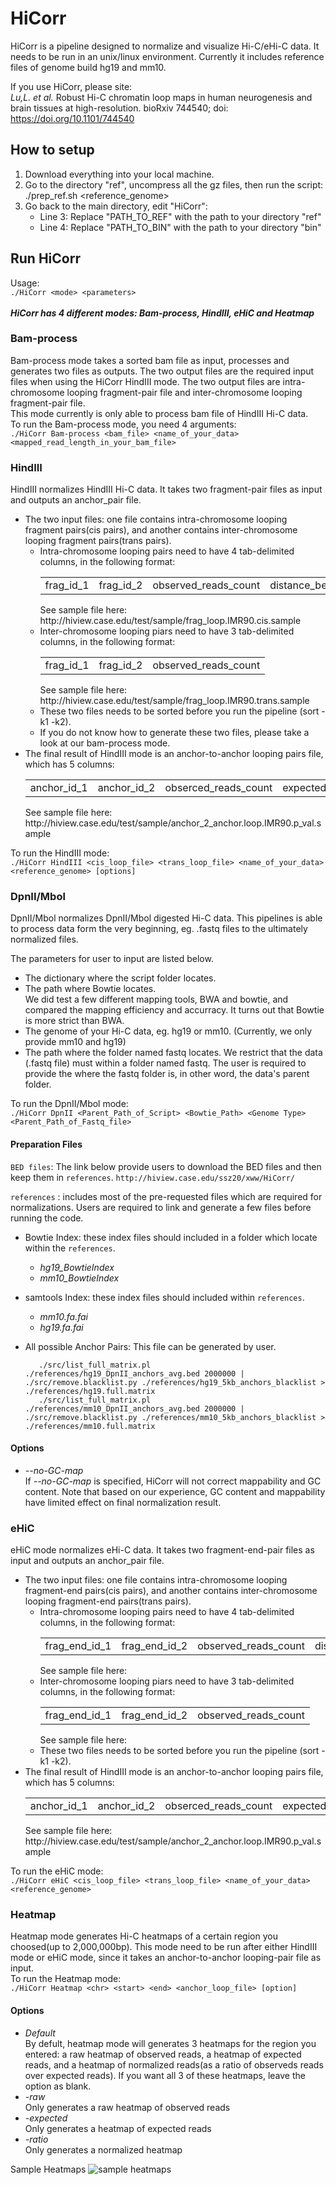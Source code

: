 # HiCorr
HiCorr is a pipeline designed to normalize and visualize Hi-C/eHi-C data. It needs to be run in an unix/linux environment. Currently it includes reference files of genome build hg19 and mm10.

If you use HiCorr, please site:<br/>
_Lu,L. et al._ Robust Hi-C chromatin loop maps in human neurogenesis and brain tissues at high-resolution. bioRxiv 744540; doi: https://doi.org/10.1101/744540

## How to setup
1. Download everything into your local machine.
2. Go to the directory "ref", uncompress all the gz files, then run the script: <br/>
   ./prep_ref.sh <reference_genome>
3. Go back to the main directory, edit "HiCorr":
   - Line 3: Replace "PATH_TO_REF" with the path to your directory "ref"
   - Line 4: Replace "PATH_TO_BIN" with the path to your directory "bin"

## Run HiCorr
Usage:<br/>
   ```./HiCorr <mode> <parameters>```
<br/>
<br/>
**_HiCorr has 4 different modes: Bam-process, HindIII, eHiC and Heatmap_**

### Bam-process
Bam-process mode takes a sorted bam file as input, processes and generates two files as outputs. The two output files are the required input files when using the HiCorr HindIII mode. The two output files are intra-chromosome looping fragment-pair file and inter-chromosome looping fragment-pair file. <br/>
This mode currently is only able to process bam file of HindIII Hi-C data. <br/>
To run the Bam-process mode, you need 4 arguments:<br/>
   ```./HiCorr Bam-process <bam_file> <name_of_your_data> <mapped_read_length_in_your_bam_file> ```
<br/>

### HindIII
HindIII normalizes HindIII Hi-C data. It takes two fragment-pair files as input and outputs an anchor_pair file. <br/>
- The two input files: one file contains intra-chromosome looping fragment pairs(cis pairs), and another contains inter-chromosome looping fragment pairs(trans pairs).
   - Intra-chromosome looping pairs need to have 4 tab-delimited columns, in the following format:<br/>
       <table><tr><td>frag_id_1</td> <td>frag_id_2</td> <td>observed_reads_count</td> <td>distance_between_two_fragments</td></tr>  </table>
       See sample file here: http://hiview.case.edu/test/sample/frag_loop.IMR90.cis.sample
   - Inter-chromosome looping piars need to have 3 tab-delimited columns, in the following format:<br/>
      <table><tr><td>frag_id_1</td> <td>frag_id_2</td> <td>observed_reads_count</td> </tr>  </table>
        See sample file here: http://hiview.case.edu/test/sample/frag_loop.IMR90.trans.sample
   - These two files needs to be sorted before you run the pipeline (sort -k1 -k2).
   - If you do not know how to generate these two files, please take a look at our bam-process mode.
- The final result of HindIII mode is an anchor-to-anchor looping pairs file, which has 5 columns:<br/>
     <table><tr><td>anchor_id_1</td><td>anchor_id_2</td> <td>obserced_reads_count</td> <td>expected_reads_count</td> <td>p_value_ </td></tr></table>
   See sample file here: http://hiview.case.edu/test/sample/anchor_2_anchor.loop.IMR90.p_val.sample <br/>

To run the HindIII mode:<br/>
   ```./HiCorr HindIII <cis_loop_file> <trans_loop_file> <name_of_your_data> <reference_genome> [options]```
   
### DpnII/Mbol

DpnII/Mbol normalizes DpnII/Mbol digested Hi-C data. This pipelines is able to process data form the very beginning, eg. .fastq files to the ultimately normalized files. <br/>

The parameters for user to input are listed below. <br/>

- The dictionary where the script folder locates. <br/>
- The path where Bowtie locates. <br/>
   We did test a few different mapping tools, BWA and bowtie, and compared the mapping efficiency and accurracy. It turns out that Bowtie is more strict than BWA. <br/>
- The genome of your Hi-C data, eg. hg19 or mm10. (Currently, we only provide mm10 and hg19) <br/>
- The path where the folder named fastq locates. We restrict that the data (.fastq file) must within a folder named fastq. The user is required to provide the where the fastq folder is, in other word, the data's parent folder. <br/>

To run the DpnII/Mbol mode: <br/>
```./HiCorr DpnII <Parent_Path_of_Script> <Bowtie_Path> <Genome Type> <Parent_Path_of_Fastq_file>```

#### Preparation Files

```BED files```: The link below provide users to download the BED files and then keep them in ```references```.
                 ```http://hiview.case.edu/ssz20/xww/HiCorr/```

```references``` : includes most of the pre-requested files which are required for normalizations. Users are required to link and generate a few files before running the code. <br/>

- Bowtie Index: these index files should included in a folder which locate within the ```references```. <br/>
   * _hg19_BowtieIndex_ <br/>
   * _mm10_BowtieIndex_ <br/>
- samtools Index: these index files should included within ```references```. <br/>
   * _mm10.fa.fai_ <br/>
   * _hg19.fa.fai_ <br/>
- All possible Anchor Pairs: This file can be generated by user. <br/>

         ./src/list_full_matrix.pl ./references/hg19_DpnII_anchors_avg.bed 2000000 | ./src/remove.blacklist.py ./references/hg19_5kb_anchors_blacklist > ./references/hg19.full.matrix
         ./src/list_full_matrix.pl ./references/mm10_DpnII_anchors_avg.bed 2000000 | ./src/remove.blacklist.py ./references/mm10_5kb_anchors_blacklist > ./references/mm10.full.matrix




#### Options
 * _--no-GC-map_ <br/> 
      If _--no-GC-map_ is specified, HiCorr will not correct mappability and GC content. Note that based on our experience, GC content and mappability have limited effect on final normalization result. 

### eHiC
eHiC mode normalizes eHi-C data. It takes two fragment-end-pair files as input and outputs an anchor_pair file. <br/>
- The two input files: one file contains intra-chromosome looping fragment-end pairs(cis pairs), and another contains inter-chromosome looping fragment-end pairs(trans pairs).
   - Intra-chromosome looping pairs need to have 4 tab-delimited columns, in the following format:<br/>
       <table><tr><td>frag_end_id_1</td> <td>frag_end_id_2</td> <td>observed_reads_count</td> <td>distance_between_two_fragments</td></tr>  </table>
       See sample file here: 
   - Inter-chromosome looping piars need to have 3 tab-delimited columns, in the following format:<br/>
      <table><tr><td>frag_end_id_1</td> <td>frag_end_id_2</td> <td>observed_reads_count</td> </tr>  </table>
        See sample file here: 
   - These two files needs to be sorted before you run the pipeline (sort -k1 -k2).
- The final result of HindIII mode is an anchor-to-anchor looping pairs file, which has 5 columns:<br/>
     <table><tr><td>anchor_id_1</td><td>anchor_id_2</td> <td>obserced_reads_count</td> <td>expected_reads_count</td> <td>p_value_ </td></tr></table>
   See sample file here: http://hiview.case.edu/test/sample/anchor_2_anchor.loop.IMR90.p_val.sample <br/>
To run the eHiC mode:<br/>
   ```./HiCorr eHiC <cis_loop_file> <trans_loop_file> <name_of_your_data> <reference_genome>```
   
### Heatmap
Heatmap mode generates Hi-C heatmaps of a certain region you choosed(up to 2,000,000bp). This mode need to be run after either HindIII mode or eHiC mode, since it takes an anchor-to-anchor looping-pair file as input.
<br/>
To run the Heatmap mode: <br/>
   ```./HiCorr Heatmap <chr> <start> <end> <anchor_loop_file> [option]```
#### Options
*  _Default_ <br/>
   By defult, heatmap mode will generates 3 heatmaps for the region you entered: a raw heatmap of observed reads, a heatmap of expected reads, and a heatmap of normalized reads(as a ratio of observeds reads over expected reads). If you want all 3 of these heatmaps, leave the option as blank.
* _-raw_ <br/>
   Only generates a raw heatmap of observed reads
* _-expected_ <br/>
   Only generates a heatmap of expected reads
* _-ratio_ <br/>
   Only generates a normalized heatmap

Sample Heatmaps
![sample heatmaps](http://hiview.case.edu/test/sample/sample_heatmap.PNG)
